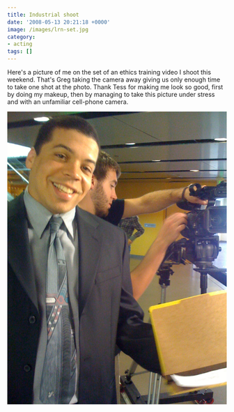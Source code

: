 ```yaml
---
title: Industrial shoot
date: '2008-05-13 20:21:18 +0000'
image: /images/lrn-set.jpg
category:
- acting
tags: []
---
```

Here's a picture of me on the set of an
ethics training video I shoot this weekend. That's Greg taking the camera away
giving us only enough time to take one shot at the photo. Thank Tess for making
me look so good, first by doing my makeup, then by managing to take this picture
under stress and with an unfamiliar cell-phone camera.

![LRN shoot](/images/lrn-set.jpg)
